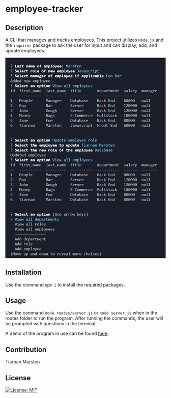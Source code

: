 # employee-tracker

## Description

A CLI that manages and tracks employees. This project utilizes `Node.js` and the `inquirer` package to ask the user for input and can display, add, and update employees.

![Image of homepage](homepage.png)

## Installation

Use the command `npm i` to install the required packages.

## Usage

Use the command `node routes/server.js` or `node server.js` when in the routes folder to run the program. After running the commands, the user will be prompted with questions in the terminal.

A demo of the program in use can be found [here]().

## Contribution

Tiarnan Marsten

## License

[![License: MIT](https://img.shields.io/badge/License-MIT-green.svg)](https://opensource.org/licenses/MIT)
